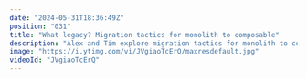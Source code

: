 ```yaml
---
date: "2024-05-31T18:36:49Z"
position: "031"
title: "What legacy? Migration tactics for monolith to composable"
description: "Alex and Tim explore migration tactics for monolith to composable architectures."
image: "https://i.ytimg.com/vi/JVgiaoTcErQ/maxresdefault.jpg"
videoId: "JVgiaoTcErQ"
---
```


